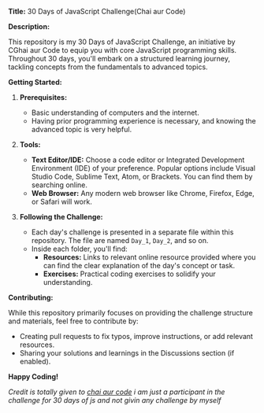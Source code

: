 **Title:** 30 Days of JavaScript Challenge(Chai aur Code)

**Description:**

This repository is my 30 Days of JavaScript Challenge, an initiative by CGhai aur Code to equip you with core JavaScript programming skills.  Throughout 30 days, you'll embark on a structured learning journey, tackling concepts from the fundamentals to advanced topics.

**Getting Started:**

1. **Prerequisites:**
   - Basic understanding of computers and the internet.
   - Having prior programming experience is necessary, and knowing the advanced topic is very helpful.

2. **Tools:**
   - **Text Editor/IDE:** Choose a code editor or Integrated Development Environment (IDE) of your preference. Popular options include Visual Studio Code, Sublime Text, Atom, or Brackets. You can find them by searching online.
   - **Web Browser:** Any modern web browser like Chrome, Firefox, Edge, or Safari will work.

3. **Following the Challenge:**
   - Each day's challenge is presented in a separate file within this repository. The file are named `Day_1`, `Day_2`, and so on.
   - Inside each folder, you'll find:
      - **Resources:**  Links to relevant online resource provided where you can find the clear explanation of the day's concept or task.
      - **Exercises:** Practical coding exercises to solidify your understanding.

**Contributing:**

While this repository primarily focuses on providing the challenge structure and materials, feel free to contribute by:

- Creating pull requests to fix typos, improve instructions, or add relevant resources.
- Sharing your solutions and learnings in the Discussions section (if enabled).

**Happy Coding!**

*Credit is totally given to [chai aur code](https://courses.chaicode.com/learn/batch/30-days-of-Javascript-challenge) i am just a participant in the challenge for 30 days of js and not givin any challenge by myself*
